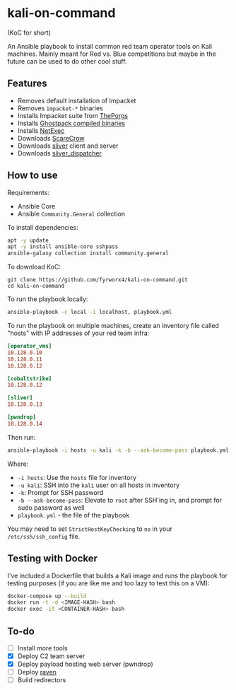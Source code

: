 # kali-on-command

(KoC for short)

An Ansible playbook to install common red team operator tools on Kali machines. Mainly meant for Red vs. Blue competitions but maybe in the future can be used to do other cool stuff.

## Features

- Removes default installation of Impacket
- Removes `impacket-*` binaries
- Installs Impacket suite from [ThePorgs](https://github.com/ThePorgs)
- Installs [Ghostpack compiled binaries](https://github.com/r3motecontrol/Ghostpack-CompiledBinaries)
- Installs [NetExec](https://github.com/Pennyw0rth/NetExec)
- Downloads [ScareCrow](https://github.com/optiv/ScareCrow)
- Downloads [sliver](https://github.com/BishopFox/sliver) client and server
- Downloads [sliver_dispatcher](https://github.com/susMdT/sliver_dispatcher)

## How to use

Requirements:

- Ansible Core
- Ansible `Community.General` collection

To install dependencies:

```bash
apt -y update
apt -y install ansible-core sshpass
ansible-galaxy collection install community.general
```

To download KoC:

```
git clone https://github.com/fyrworx4/kali-on-command.git
cd kali-on-command
```

To run the playbook locally:

```bash
ansible-playbook -c local -i localhost, playbook.yml
```

To run the playbook on multiple machines, create an inventory file called "hosts" with IP addresses of your red team infra:

```ini
[operator_vms]
10.128.0.10
10.128.0.11
10.128.0.12

[cobaltstrike]
10.128.0.12

[sliver]
10.128.0.13

[pwndrop]
10.128.0.14
```

Then run:

```bash
ansible-playbook -i hosts -u kali -k -b --ask-become-pass playbook.yml
```

Where:
- `-i hosts`: Use the `hosts` file for inventory
- `-u kali`: SSH into the `kali` user on all hosts in inventory
- `-k`: Prompt for SSH password
- `-b --ask-become-pass`: Elevate to `root` after SSH'ing in, and prompt for sudo password as well
- `playbook.yml` - the file of the playbook

You may need to set `StrictHostKeyChecking` to `no` in your `/etc/ssh/ssh_config` file.

## Testing with Docker

I've included a Dockerfile that builds a Kali image and runs the playbook for testing purposes (if you are like me and too lazy to test this on a VM):

```bash
docker-compose up --build
docker run -t -d <IMAGE-HASH> bash
docker exec -it <CONTAINER-HASH> bash
```

## To-do

- [ ] Install more tools
- [x] Deploy C2 team server
- [x] Deploy payload hosting web server (pwndrop)
- [ ] Deploy [raven](https://github.com/nos3curity/Raven)
- [ ] Build redirectors
